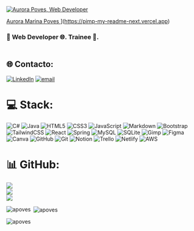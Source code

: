 [![Aurora Poves, Web Developer](https://pimp-my-readme-next.vercel.app/api/wavy-banner?subtitle=Web%20Developer&title=Aurora%20Poves)](https://pimp-my-readme-next.vercel.app)

[Aurora Marina Poves <Web Developer>](https://pimp-my-readme-next.vercel.app/api/sliding-text?emojis=1f47d_1f47e&text=Aurora%20Marina%20Poves%20%3CWeb%20Developer%3E)](https://pimp-my-readme-next.vercel.app)

### 👾 Web Developer 🌐. Trainee 🌱. <br><br>


## 🌐 Contacto:
[![LinkedIn](https://img.shields.io/badge/LinkedIn-%230077B5.svg?logo=linkedin&logoColor=white)](https://linkedin.com/in/www.linkedin.com/in/auroramarinapoves) [![email](https://img.shields.io/badge/Email-D14836?logo=gmail&logoColor=white)](mailto:marinapoves@gmail.com) 

# 💻 Stack:
![C#](https://img.shields.io/badge/c%23-%23239120.svg?style=flat&logo=csharp&logoColor=white) ![Java](https://img.shields.io/badge/java-%23ED8B00.svg?style=flat&logo=openjdk&logoColor=white) ![HTML5](https://img.shields.io/badge/html5-%23E34F26.svg?style=flat&logo=html5&logoColor=white) ![CSS3](https://img.shields.io/badge/css3-%231572B6.svg?style=flat&logo=css3&logoColor=white) ![JavaScript](https://img.shields.io/badge/javascript-%23323330.svg?style=flat&logo=javascript&logoColor=%23F7DF1E) ![Markdown](https://img.shields.io/badge/markdown-%23000000.svg?style=flat&logo=markdown&logoColor=white) ![Bootstrap](https://img.shields.io/badge/bootstrap-%238511FA.svg?style=flat&logo=bootstrap&logoColor=white) ![TailwindCSS](https://img.shields.io/badge/tailwindcss-%2338B2AC.svg?style=flat&logo=tailwind-css&logoColor=white) ![React](https://img.shields.io/badge/react-%2320232a.svg?style=flat&logo=react&logoColor=%2361DAFB) ![Spring](https://img.shields.io/badge/spring-%236DB33F.svg?style=flat&logo=spring&logoColor=white) ![MySQL](https://img.shields.io/badge/mysql-4479A1.svg?style=flat&logo=mysql&logoColor=white) ![SQLite](https://img.shields.io/badge/sqlite-%2307405e.svg?style=flat&logo=sqlite&logoColor=white) ![Gimp](https://img.shields.io/badge/Gimp-657D8B?style=flat&logo=gimp&logoColor=FFFFFF) ![Figma](https://img.shields.io/badge/figma-%23F24E1E.svg?style=flat&logo=figma&logoColor=white) ![Canva](https://img.shields.io/badge/Canva-%2300C4CC.svg?style=flat&logo=Canva&logoColor=white) ![GitHub](https://img.shields.io/badge/github-%23121011.svg?style=flat&logo=github&logoColor=white) ![Git](https://img.shields.io/badge/git-%23F05033.svg?style=flat&logo=git&logoColor=white) ![Notion](https://img.shields.io/badge/Notion-%23000000.svg?style=flat&logo=notion&logoColor=white) ![Trello](https://img.shields.io/badge/Trello-%23026AA7.svg?style=flat&logo=Trello&logoColor=white) ![Netlify](https://img.shields.io/badge/netlify-%23000000.svg?style=flat&logo=netlify&logoColor=#00C7B7) ![AWS](https://img.shields.io/badge/AWS-%23FF9900.svg?style=flat&logo=amazon-aws&logoColor=white)

# 📊 GitHub:
![](https://github-readme-stats.vercel.app/api?username=APoves&theme=jolly&hide_border=false&include_all_commits=true&count_private=true)<br/>
![](https://nirzak-streak-stats.vercel.app/?user=APoves&theme=jolly&hide_border=false)<br/>
![](https://github-readme-stats.vercel.app/api/top-langs/?username=APoves&theme=jolly&hide_border=false&include_all_commits=true&count_private=true&layout=compact)




<p><img align="left" src="https://github-readme-stats.vercel.app/api/top-langs?username=apoves&show_icons=true&locale=en&layout=compact" alt="apoves" /></p>

<p>&nbsp;<img align="center" src="https://github-readme-stats.vercel.app/api?username=apoves&show_icons=true&locale=en" alt="apoves" /></p>

<p><img align="center" src="https://github-readme-streak-stats.herokuapp.com/?user=apoves&" alt="apoves" /></p>
